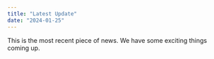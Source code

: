 ```yaml
---
title: "Latest Update"
date: "2024-01-25"
---
```

This is the most recent piece of news.
We have some exciting things coming up.
